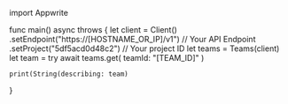 import Appwrite

func main() async throws {
    let client = Client()
      .setEndpoint("https://[HOSTNAME_OR_IP]/v1") // Your API Endpoint
      .setProject("5df5acd0d48c2") // Your project ID
    let teams = Teams(client)
    let team = try await teams.get(
        teamId: "[TEAM_ID]"
    )

    print(String(describing: team)
}
